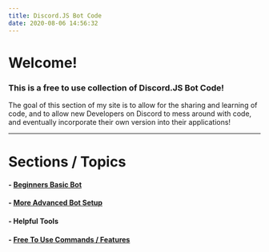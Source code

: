 ```yaml
---
title: Discord.JS Bot Code
date: 2020-08-06 14:56:32
---
```

# Welcome!
### This is a free to use collection of Discord.JS Bot Code!
The goal of this section of my site is to allow for the sharing and learning of code, and to allow new Developers on Discord to mess around with code, and eventually incorporate their own version into their applications!
___

# Sections / Topics
#### - [Beginners Basic Bot](/code/topics/discordjs/basicbot)
#### - [More Advanced Bot Setup](/code/topics/discordjs/advancedbot)
#### - Helpful Tools
#### - [Free To Use Commands / Features](/code/topics/discordjs/freecode)
